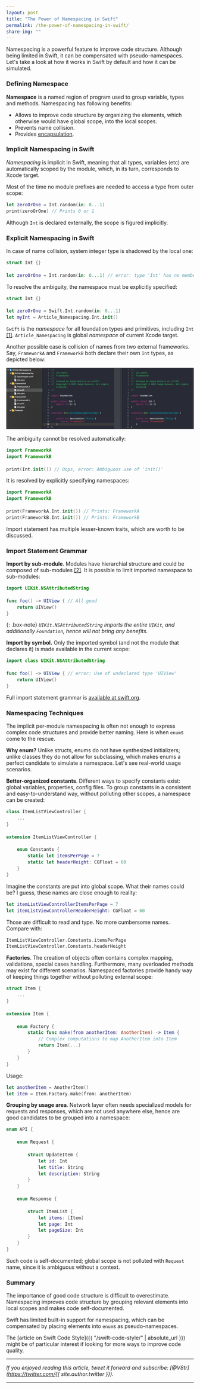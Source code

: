 ```yaml
---
layout: post
title: "The Power of Namespacing in Swift"
permalink: /the-power-of-namespacing-in-swift/
share-img: ""
---
```


Namespacing is a powerful feature to improve code structure. Although being limited in Swift, it can be compensated with pseudo-namespaces. Let's take a look at how it works in Swift by default and how it can be simulated.

### Defining Namespace


**Namespace** is a named region of program used to group variable, types and methods. Namespacing has following benefits:
- Allows to improve code structure by organizing the elements, which otherwise would have global scope, into the local scopes. 
- Prevents name collision.
- Provides [encapsulation](https://en.wikipedia.org/wiki/Encapsulation_(computer_programming)).

### Implicit Namespacing in Swift

*Namespacing* is implicit in Swift, meaning that all types, variables (etc) are automatically scoped by the module, which, in its turn, corresponds to Xcode target.

Most of the time no module prefixes are needed to access a type from outer scope:

```swift
let zeroOrOne = Int.random(in: 0...1)
print(zeroOrOne) // Prints 0 or 1
```
Although `Int` is declared externally, the scope is figured implicitly.

### Explicit Namespacing in Swift

In case of name collision, system integer type is shadowed by the local one:

```swift
struct Int {}

let zeroOrOne = Int.random(in: 0...1) // error: type 'Int' has no member 'random'
```

To resolve the ambiguity, the namespace must be explicitly specified:

```swift
struct Int {}

let zeroOrOne = Swift.Int.random(in: 0...1)
let myInt = Article_Namespacing.Int.init()
```

`Swift` is the *namespace* for all foundation types and primitives, including `Int` [[1]](https://github.com/apple/swift-corelibs-foundation). `Article_Namespacing` is global *namespace* of current Xcode target.

Another possible case is collision of names from two external frameworks. Say, `FrameworkA` and `FrameworkB` both declare their own `Int` types, as depicted below:

<p align="center">
    <a href="{{ "/img/the-power-of-namespacing-in-swift/name-collision.png" | absolute_url }}">
        <img src="/img/the-power-of-namespacing-in-swift/name-collision.png" alt="The Power of Namespacing in Swift"/>
    </a>
</p>

The ambiguity cannot be resolved automatically:

```swift
import FrameworkA
import FrameworkB

print(Int.init()) // Oops, error: Ambiguous use of 'init()'
```

It is resolved by explicitly specifying namespaces:

```swift
import FrameworkA
import FrameworkB

print(FrameworkA.Int.init()) // Prints: FrameworkA
print(FrameworkB.Int.init()) // Prints: FrameworkB
```

Import statement has multiple lesser-known traits, which are worth to be discussed.

### Import Statement Grammar

**Import by sub-module**. Modules have hierarchial structure and could be composed of sub-modules [[2]](https://clang.llvm.org/docs/Modules.html#introduction). It is possible to limit imported namespace to sub-modules:

```swift
import UIKit.NSAttributedString

func foo() -> UIView { // All good
    return UIView()
}
```

{: .box-note}
*`UIKit.NSAttributedString` imports the entire `UIKit`, and additionally `Foundation`, hence will not bring any benefits.*

**Import by symbol.** Only the imported symbol (and not the module that declares it) is made available in the current scope:

```swift
import class UIKit.NSAttributedString

func foo() -> UIView { // error: Use of undeclared type 'UIView'
    return UIView()
}
```

Full import statement grammar is [available at swift.org](https://docs.swift.org/swift-book/ReferenceManual/Declarations.html#grammar_import-path-identifier).

### Namespacing Techniques

The implicit per-module namespacing is often not enough to express complex code structures and provide better naming. Here is when `enum`s come to the rescue.

**Why enum?** Unlike structs, enums do not have synthesized initializers; unlike classes they do not allow for subclassing, which makes enums a perfect candidate to simulate a namespace. Let's see real-world usage scenarios.

**Better-organized constants**. Different ways to specify constants exist: global variables, properties, config files. To group constants in a consistent and easy-to-understand way, without polluting other scopes, a namespace can be created:

```swift
class ItemListViewController {
    ...
}

extension ItemListViewController {

    enum Constants {
        static let itemsPerPage = 7
        static let headerHeight: CGFloat = 60
    }
}
```

Imagine the constants are put into global scope. What their names could be? I guess, these names are close enough to reality: 

```swift
let itemListViewControllerItemsPerPage = 7
let itemListViewControllerHeaderHeight: CGFloat = 60
```

Those are difficult to read and type. No more cumbersome names. Compare with: 

```swift
ItemListViewController.Constants.itemsPerPage
ItemListViewController.Constants.headerHeight
```

**Factories**. The creation of objects often contains complex mapping, validations, special cases handling. Furthermore, many overloaded methods may exist for different scenarios. Namespaced factories provide handy way of keeping things together without polluting external scope:

```swift
struct Item {
    ...
}

extension Item {

    enum Factory {
        static func make(from anotherItem: AnotherItem) -> Item {
            // Complex computations to map AnotherItem into Item
            return Item(...)
        }
    }
}
```

Usage:

```swift
let anotherItem = AnotherItem()
let item = Item.Factory.make(from: anotherItem)
```

**Grouping by usage area**. Network layer often needs specialized models for requests and responses, which are not used anywhere else, hence are good candidates to be grouped into a namespace:

```swift
enum API {

    enum Request {

        struct UpdateItem {
            let id: Int
            let title: String
            let description: String
        }
    }

    enum Response {

        struct ItemList {
            let items: [Item]
            let page: Int
            let pageSize: Int
        }
    }
}
```
Such code is self-documented; global scope is not polluted with `Request` name, since it is ambiguous without a context.

### Summary

The importance of good code structure is difficult to overestimate. Namespacing improves code structure by grouping relevant elements into local scopes and makes code self-documented.

Swift has limited built-in support for namespacing, which can be compensated by placing elements into `enum`s as pseudo-namespaces.

The [article on Swift Code Style]({{ "/swift-code-style/" | absolute_url }}) might be of particular interest if looking for more ways to improve code quality.

---

*If you enjoyed reading this article, tweet it forward and subscribe: [@V8tr](https://twitter.com/{{ site.author.twitter }}).*

---

[code-injection-article]: http://www.vadimbulavin.com/code-injection-swift/
